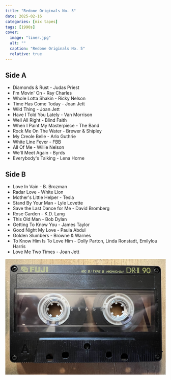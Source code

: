 ```yaml
---
title: "Redone Originals No. 5"
date: 2025-02-16
categories: [mix tapes]
tags: [1990s]
cover:
  image: "liner.jpg"
  alt: ""
  caption: "Redone Originals No. 5"
  relative: true
---
```


## Side A
- Diamonds & Rust - Judas Priest
- I'm Movin' On - Ray Charles
- Whole Lotta Shakin - Ricky Nelson
- Time Has Come Today - Joan Jett
- Wild Thing - Joan Jett
- Have I Told You Lately - Van Morrison
- Well All Right - Blind Faith
- When I Paint My Masterpiece - The Band
- Rock Me On The Water - Brewer & Shipley
- My Creole Belle - Arlo Guthrie
- White Line Fever - FBB
- All Of Me - Willie Nelson
- We'll Meet Again - Byrds
- Everybody's Talking - Lena Horne

## Side B
- Love In Vain - B. Brozman
- Radar Love - White Lion
- Mother's Little Helper - Tesla
- Stand By Your Man - Lyle Lovette
- Save the Last Dance for Me - David Bromberg
- Rose Garden - K.D. Lang
- This Old Man - Bob Dylan
- Getting To Know You - James Taylor
- Good Night My Love - Paula Abdul
- Golden Slumbers - Browne & Warnes
- To Know Him Is To Love Him - Dolly Parton, Linda Ronstadt, Emilylou Harris
- Love Me Two Times - Joan Jett

![](cassette.jpg)
